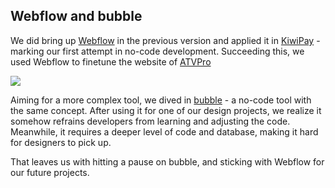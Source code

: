 ## Webflow and bubble

We did bring up [Webflow](https://webflow.com/) in the previous version and applied it in [KiwiPay](https://kiwipay.webflow.io/) - marking our first attempt in no-code development. Succeeding this, we used Webflow to finetune the website of [ATVPro](https://atvpro.webflow.io/)

![](https://i.imgur.com/GcjPSma.jpg)

Aiming for a more complex tool, we dived in [bubble](https://bubble.io/) - a no-code tool with the same concept. After using it for one of our design projects, we realize it somehow refrains developers from learning and adjusting the code. Meanwhile, it requires a deeper level of code and database, making it hard for designers to pick up. 

That leaves us with hitting a pause on bubble, and sticking with Webflow for our future projects. 